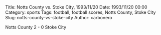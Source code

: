 Title: Notts County vs. Stoke City, 1993/11/20
Date: 1993/11/20 00:00
Category: sports
Tags: football, football scores, Notts County, Stoke City
Slug: notts-county-vs-stoke-city
Author: carbonero


Notts County 2 - 0 Stoke City
